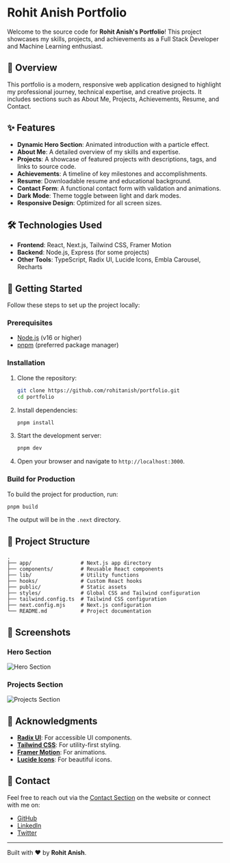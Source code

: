 # Rohit Anish Portfolio

Welcome to the source code for **Rohit Anish's Portfolio**! This project showcases my skills, projects, and achievements as a Full Stack Developer and Machine Learning enthusiast.

## 🌟 Overview

This portfolio is a modern, responsive web application designed to highlight my professional journey, technical expertise, and creative projects. It includes sections such as About Me, Projects, Achievements, Resume, and Contact.

## ✨ Features

- **Dynamic Hero Section**: Animated introduction with a particle effect.
- **About Me**: A detailed overview of my skills and expertise.
- **Projects**: A showcase of featured projects with descriptions, tags, and links to source code.
- **Achievements**: A timeline of key milestones and accomplishments.
- **Resume**: Downloadable resume and educational background.
- **Contact Form**: A functional contact form with validation and animations.
- **Dark Mode**: Theme toggle between light and dark modes.
- **Responsive Design**: Optimized for all screen sizes.

## 🛠️ Technologies Used

- **Frontend**: React, Next.js, Tailwind CSS, Framer Motion
- **Backend**: Node.js, Express (for some projects)
- **Other Tools**: TypeScript, Radix UI, Lucide Icons, Embla Carousel, Recharts

## 🚀 Getting Started

Follow these steps to set up the project locally:

### Prerequisites

- [Node.js](https://nodejs.org/) (v16 or higher)
- [pnpm](https://pnpm.io/) (preferred package manager)

### Installation

1. Clone the repository:
   ```bash
   git clone https://github.com/rohitanish/portfolio.git
   cd portfolio
   ```

2. Install dependencies:
   ```bash
   pnpm install
   ```

3. Start the development server:
   ```bash
   pnpm dev
   ```

4. Open your browser and navigate to `http://localhost:3000`.

### Build for Production

To build the project for production, run:
```bash
pnpm build
```

The output will be in the `.next` directory.

## 📂 Project Structure

```
.
├── app/                # Next.js app directory
├── components/         # Reusable React components
├── lib/                # Utility functions
├── hooks/              # Custom React hooks
├── public/             # Static assets
├── styles/             # Global CSS and Tailwind configuration
├── tailwind.config.ts  # Tailwind CSS configuration
├── next.config.mjs     # Next.js configuration
└── README.md           # Project documentation
```

## 📸 Screenshots

### Hero Section
![Hero Section](https://via.placeholder.com/800x400)

### Projects Section
![Projects Section](https://via.placeholder.com/800x400)

## 🤝 Acknowledgments

- **[Radix UI](https://www.radix-ui.com/)**: For accessible UI components.
- **[Tailwind CSS](https://tailwindcss.com/)**: For utility-first styling.
- **[Framer Motion](https://www.framer.com/motion/)**: For animations.
- **[Lucide Icons](https://lucide.dev/)**: For beautiful icons.

## 📧 Contact

Feel free to reach out via the [Contact Section](#contact) on the website or connect with me on:

- [GitHub](https://github.com/rohitanish)
- [LinkedIn](https://linkedin.com/in/rohitanish)
- [Twitter](https://twitter.com/rohitanish)

---

Built with ❤️ by **Rohit Anish**.
